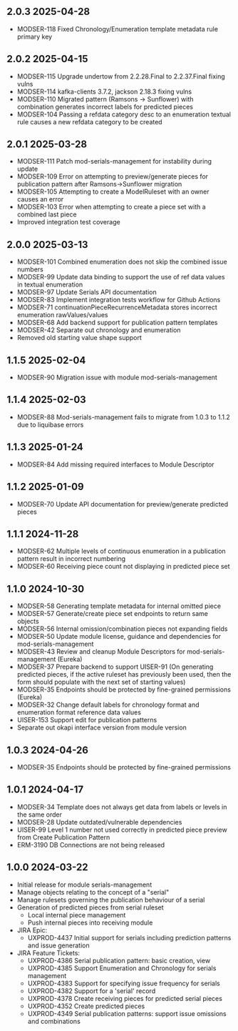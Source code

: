 ## 2.0.3 2025-04-28
  * MODSER-118 Fixed Chronology/Enumeration template metadata rule primary key

## 2.0.2 2025-04-15
  * MODSER-115 Upgrade undertow from 2.2.28.Final to 2.2.37.Final fixing vulns
  * MODSER-114 kafka-clients 3.7.2, jackson 2.18.3 fixing vulns
  * MODSER-110 Migrated pattern (Ramsons -> Sunflower) with combination generates incorrect labels for predicted pieces
  * MODSER-104 Passing a refdata category desc to an enumeration textual rule causes a new refdata category to be created

## 2.0.1 2025-03-28
  * MODSER-111 Patch mod-serials-management for instability during update
  * MODSER-109 Error on attempting to preview/generate pieces for publication pattern after Ramsons->Sunflower migration
  * MODSER-105 Attempting to create a ModelRuleset with an owner causes an error
  * MODSER-103 Error when attempting to create a piece set with a combined last piece
  * Improved integration test coverage

## 2.0.0 2025-03-13
  * MODSER-101 Combined enumeration does not skip the combined issue numbers
  * MODSER-99 Update data binding to support the use of ref data values in textual enumeration
  * MODSER-97 Update Serials API documentation
  * MODSER-83 Implement integration tests workflow for Github Actions
  * MODSER-71 continuationPieceRecurrenceMetadata stores incorrect enumeration rawValues/values
  * MODSER-68 Add backend support for publication pattern templates
  * MODSER-42 Separate out chronology and enumeration
  * Removed old starting value shape support

## 1.1.5 2025-02-04
  * MODSER-90 Migration issue with module mod-serials-management

## 1.1.4 2025-02-03
  * MODSER-88 Mod-serials-management fails to migrate from 1.0.3 to 1.1.2 due to liquibase errors

## 1.1.3 2025-01-24
  * MODSER-84 Add missing required interfaces to Module Descriptor

## 1.1.2 2025-01-09
  * MODSER-70 Update API documentation for preview/generate predicted pieces

## 1.1.1 2024-11-28
  * MODSER-62 Multiple levels of continuous enumeration in a publication pattern result in incorrect numbering
  * MODSER-60 Receiving piece count not displaying in predicted piece set

## 1.1.0 2024-10-30
  * MODSER-58 Generating template metadata for internal omitted piece
  * MODSER-57 Generate/create piece set endpoints to return same objects
  * MODSER-56 Internal omission/combination pieces not expanding fields
  * MODSER-50 Update module license, guidance and dependencies for mod-serials-management
  * MODSER-43 Review and cleanup Module Descriptors for mod-serials-management (Eureka)
  * MODSER-37 Prepare backend to support UISER-91 (On generating predicted pieces, if the active ruleset has previously been used, then the form should populate with the next set of starting values)
  * MODSER-35 Endpoints should be protected by fine-grained permissions (Eureka)
  * MODSER-32 Change default labels for chronology format and enumeration format reference data values
  * UISER-153 Support edit for publication patterns
  * Separate out okapi interface version from module version

## 1.0.3 2024-04-26
  * MODSER-35 Endpoints should be protected by fine-grained permissions

## 1.0.1 2024-04-17
  * MODSER-34 Template does not always get data from labels or levels in the same order
  * MODSER-28 Update outdated/vulnerable dependencies
  * UISER-99 Level 1 number not used correctly in predicted piece preview from Create Publication Pattern
  * ERM-3190 DB Connections are not being released

## 1.0.0 2024-03-22
  * Initial release for module serials-management
  * Manage objects relating to the concept of a "serial"
  * Manage rulesets governing the publication behaviour of a serial
  * Generation of predicted pieces from serial ruleset
    * Local internal piece management
    * Push internal pieces into receiving module
  * JIRA Epic:
    * UXPROD-4437	Initial support for serials including prediction patterns and issue generation
  * JIRA Feature Tickets:
    * UXPROD-4386	Serial publication pattern: basic creation, view
    * UXPROD-4385	Support Enumeration and Chronology for serials management
    * UXPROD-4383	Support for specifying issue frequency for serials
    * UXPROD-4382	Support for a 'serial' record
    * UXPROD-4378	Create receiving pieces for predicted serial pieces
    * UXPROD-4352	Create predicted pieces
    * UXPROD-4349	Serial publication patterns: support issue omissions and combinations
